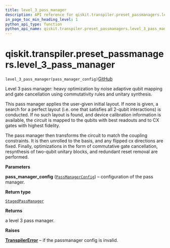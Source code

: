 ```yaml
---
title: level_3_pass_manager
description: API reference for qiskit.transpiler.preset_passmanagers.level_3_pass_manager
in_page_toc_min_heading_level: 1
python_api_type: function
python_api_name: qiskit.transpiler.preset_passmanagers.level_3_pass_manager
---
```


# qiskit.transpiler.preset\_passmanagers.level\_3\_pass\_manager

<span id="qiskit.transpiler.preset_passmanagers.level_3_pass_manager" />

`level_3_pass_manager(pass_manager_config)`[GitHub](https://github.com/qiskit/qiskit/tree/stable/0.39/qiskit/transpiler/preset_passmanagers/level3.py "view source code")

Level 3 pass manager: heavy optimization by noise adaptive qubit mapping and gate cancellation using commutativity rules and unitary synthesis.

This pass manager applies the user-given initial layout. If none is given, a search for a perfect layout (i.e. one that satisfies all 2-qubit interactions) is conducted. If no such layout is found, and device calibration information is available, the circuit is mapped to the qubits with best readouts and to CX gates with highest fidelity.

The pass manager then transforms the circuit to match the coupling constraints. It is then unrolled to the basis, and any flipped cx directions are fixed. Finally, optimizations in the form of commutative gate cancellation, resynthesis of two-qubit unitary blocks, and redundant reset removal are performed.

**Parameters**

**pass\_manager\_config** ([`PassManagerConfig`](qiskit.transpiler.PassManagerConfig "qiskit.transpiler.passmanager_config.PassManagerConfig")) – configuration of the pass manager.

**Return type**

[`StagedPassManager`](qiskit.transpiler.StagedPassManager "qiskit.transpiler.passmanager.StagedPassManager")

**Returns**

a level 3 pass manager.

**Raises**

[**TranspilerError**](qiskit.transpiler.TranspilerError "qiskit.transpiler.TranspilerError") – if the passmanager config is invalid.

